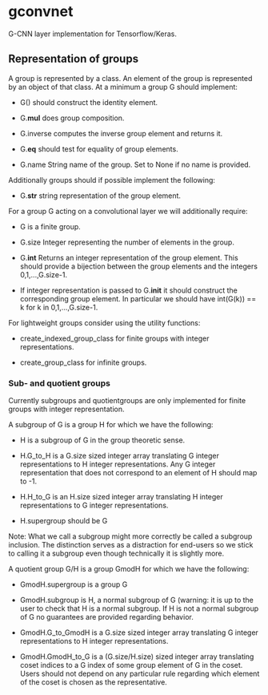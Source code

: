 # gconvnet
G-CNN layer implementation for Tensorflow/Keras.


## Representation of groups

A group is represented by a class. An element of the group is represented by an object of that class. At a minimum a group G should implement:

* G() should construct the identity element.

* G.__mul__ does group composition.

* G.inverse computes the inverse group element and returns it.

* G.__eq__ should test for equality of group elements.

* G.name String name of the group. Set to None if no name is provided.

Additionally groups should if possible implement the following:

* G.__str__ string representation of the group element.

For a group G acting on a convolutional layer we will additionally require:

* G is a finite group.

* G.size Integer representing the number of elements in the group.

* G.__int__ Returns an integer representation of the group element. This should
  provide a bijection between the group elements and the integers 0,1,...,G.size-1.

* If integer representation is passed to G.__init__ it should construct the corresponding
  group element. In particular we should have int(G(k)) == k for k in 0,1,...,G.size-1.

For lightweight groups consider using the utility functions:

* create_indexed_group_class for finite groups with integer representations.

* create_group_class for infinite groups.


### Sub- and quotient groups

Currently subgroups and quotientgroups are only implemented for finite groups with integer
representation.

A subgroup of G is a group H for which we have the following:

* H is a subgroup of G in the group theoretic sense.

* H.G_to_H is a G.size sized integer array translating G integer representations
  to H integer representations. Any G integer representation that does not
  correspond to an element of H should map to -1.

* H.H_to_G is an H.size sized integer array translating H integer representations
  to G integer representations.

* H.supergroup should be G

Note: What we call a subgroup might more correctly be called a subgroup inclusion. The distinction serves as a distraction for end-users so we stick to calling it a subgroup even though technically it is slightly more. 

A quotient group G/H is a group GmodH for which we have the following:

* GmodH.supergroup is a group G

* GmodH.subgroup is H, a normal subgroup of G (warning: it is up to the user to check
  that H is a normal subgroup. If H is not a normal subgroup of G no guarantees are
  provided regarding behavior.

* GmodH.G_to_GmodH is a G.size sized integer array translating G integer representations
  to H integer representations.

* GmodH.GmodH_to_G is a (G.size/H.size) sized integer array translating coset indices to
  a G index of some group element of G in the coset. Users should not depend on any particular
  rule regarding which element of the coset is chosen as the representative.

